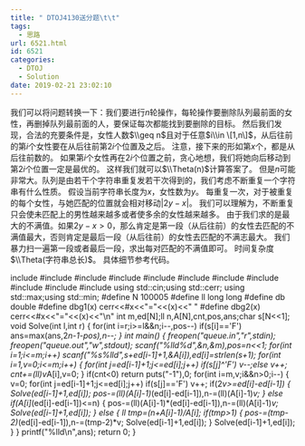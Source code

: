```yaml
---
title: " DTOJ4130送分题\t\t"
tags:
  - 思路
url: 6521.html
id: 6521
categories:
  - DTOJ
  - Solution
date: 2019-02-21 23:02:10
---
```


我们可以将问题转换一下：我们要进行$n$轮操作，每轮操作要删除队列最前面的女性，再删掉队列最前面的人，要保证每次都能找到要删除的目标。 然后我们发现，合法的充要条件是，女性人数$\\geq n$且对于任意$i\\in \[1,n\]$，从后往前的第$i$个女性要在从后往前第$2i$个位置及之后。 注意，接下来的形如第$x$个，都是从后往前数的。 如果第$i$个女性再在$2i$个位置之前，贪心地想，我们将她向后移动到第$2i​$个位置一定是最优的。 这样我们就可以$\\Theta(n)​$计算答案了。 但是$n​$可能非常大。队列是由若干个字符串重复发若干次得到的，我们考虑不断重复一个字符串有什么性质。 假设当前字符串长度为$x$，女性数为$y$。 每重复一次，对于被重复的每个女性，与她匹配的位置就会相对移动$|2y-x|​$。 我们可以理解为，不断重复只会使未匹配上的男性越来越多或者使多余的女性越来越多。 由于我们求的是最大的不满值。如果$2y-x>0$，那么肯定是第一段（从后往前）的女性去匹配的不满值最大，否则肯定是最后一段（从后往前）的女性去匹配的不满志最大。 我们暴力扫一遍第一段或者最后一段，求出每对匹配的不满值即可。 时间复杂度$\\Theta(字符串总长)$。 具体细节参考代码。

include<iostream>
#include<cstdio>
#include<cstdlib>
#include<cmath>
#include<cstring>
#include<string>
#include<algorithm>
#include<queue>
#include<vector>
#include<set>
#include<map>
using std::cin;using std::cerr;
using std::max;using std::min;
#define N 100005
#define ll long long
#define db double
#define dbg1(x) cerr<<#x<<"="<<(x)<<" "
#define dbg2(x) cerr<<#x<<"="<<(x)<<"\\n"
int m,ed\[N\];ll n,A\[N\],cnt,pos,ans;char s\[N<<1\];
void Solve(int l,int r)
{
	for(int i=r;i>=l&&n;i--,pos--)
		if(s\[i\]=='F') ans=max(ans,2*n-1-pos),n--;
}
int main()
{
	freopen("queue.in","r",stdin);
	freopen("queue.out","w",stdout);
	scanf("%lld%d",&n,&m),pos=n<<1;
	for(int i=1;i<=m;i++) scanf("%s%lld",s+ed\[i-1\]+1,&A\[i\]),ed\[i\]=strlen(s+1);
	for(int i=1,v=0;i<=m;i++)
	{
		for(int j=ed\[i-1\]+1;j<=ed\[i\];j++) if(s\[j\]^'F') v--;else v++;
		cnt+=(ll)v*A\[i\],v=0;
	}
	if(cnt<0) return puts("-1"),0;
	for(int i=m,v;i&&n>0;i--)
	{
		v=0;
		for(int j=ed\[i-1\]+1;j<=ed\[i\];j++) if(s\[j\]=='F') v++;
		if(2*v>=ed\[i\]-ed\[i-1\])
		{
			Solve(ed\[i-1\]+1,ed\[i\]);
			pos-=(ll)(A\[i\]-1)*(ed\[i\]-ed\[i-1\]),n-=(ll)(A\[i\]-1)*v;
		}
		else if(A\[i\]*(ed\[i\]-ed\[i-1\])<=n)
		{
			pos-=(ll)(A\[i\]-1)*(ed\[i\]-ed\[i-1\]),n-=(ll)(A\[i\]-1)*v;
			Solve(ed\[i-1\]+1,ed\[i\]);
		}
		else
		{
			ll tmp=(n+A\[i\]-1)/A\[i\];
			if(tmp>1)
			{
				pos-=(tmp-2)*(ed\[i\]-ed\[i-1\]),n-=(tmp-2)*v;
				Solve(ed\[i-1\]+1,ed\[i\]);
			}
			Solve(ed\[i-1\]+1,ed\[i\]);
		}
	}
	printf("%lld\\n",ans);
	return 0;
}